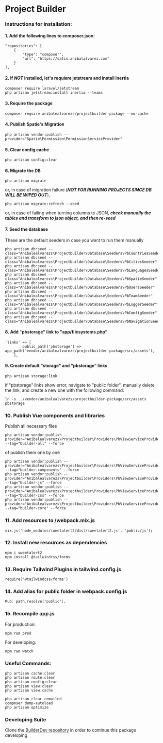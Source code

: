 # Project Builder

### Instructions for installation:

#### 1. Add the following lines to composer.json:
```
"repositories": [
    {
        "type": "composer",
        "url": "https://satis.anibalalvarez.com"
    }
],
```

#### 2. If ***NOT*** installed, let's requiere jetstream and install inertia
```
composer require laravel/jetstream
php artisan jetstream:install inertia --teams
```

#### 3. Require the package
```
composer require anibalealvarezs/projectbuilder-package --no-cache
```

#### 4. Publish Spatie's Migration
```
php artisan vendor:publish --provider="Spatie\Permission\PermissionServiceProvider"
```

#### 5. Clear config cache
```
php artisan config:clear
```

#### 6. Migrate the DB
```
php artisan migrate
```
or, in case of migration failure (***NOT FOR RUNNING PROJECTS SINCE DB WILL BE WIPED OUT***),
```
php artisan migrate:refresh --seed
```
or, in case of failing when turning columns to JSON, ***check manually the tables and transform to json object, and then re-seed***

#### 7. Seed the database
These are the default seeders in case you want to run them manually
```
php artisan db:seed --class="Anibalealvarezs\Projectbuilder\Database\Seeders\PbCountriesSeeder"
php artisan db:seed --class="Anibalealvarezs\Projectbuilder\Database\Seeders\PbCitiesSeeder"
php artisan db:seed --class="Anibalealvarezs\Projectbuilder\Database\Seeders\PbLanguagesSeeder"
php artisan db:seed --class="Anibalealvarezs\Projectbuilder\Database\Seeders\PbSpatieSeeder"
php artisan db:seed --class="Anibalealvarezs\Projectbuilder\Database\Seeders\PbUsersSeeder"
php artisan db:seed --class="Anibalealvarezs\Projectbuilder\Database\Seeders\PbTeamSeeder"
php artisan db:seed --class="Anibalealvarezs\Projectbuilder\Database\Seeders\PbLoggerSeeder"
php artisan db:seed --class="Anibalealvarezs\Projectbuilder\Database\Seeders\PbConfigSeeder"
php artisan db:seed --class="Anibalealvarezs\Projectbuilder\Database\Seeders\PbNavigationSeeder"
```

#### 8. Add "pbstorage" link to "app/filesystems.php"
```
'links' => [
        public_path('pbstorage') => app_path('vendor/anibalealvarezs/projectbuilder-package/src/assets'),
    ],
```

#### 9. Create default "storage" and "pbstorage" links
```
php artisan storage:link
```
if "pbstorage" links show error, navigate to "public folder", manually delete the link, and create a new one with the following command:
```
ln -s ../vendor/anibalealvarezs/projectbuilder-package/src/assets pbstorage
```

### 10. Publish Vue components and libraries
Publish all necessary files
```
php artisan vendor:publish --provider="Anibalealvarezs\Projectbuilder\Providers\PbViewServiceProvider" --tag="builder-all" --force
```
of publish them one by one
```
php artisan vendor:publish --provider="Anibalealvarezs\Projectbuilder\Providers\PbViewServiceProvider" --tag="builder-components" --force
php artisan vendor:publish --provider="Anibalealvarezs\Projectbuilder\Providers\PbViewServiceProvider" --tag="builder-js" --force
php artisan vendor:publish --provider="Anibalealvarezs\Projectbuilder\Providers\PbViewServiceProvider" --tag="builder-css" --force
php artisan vendor:publish --provider="Anibalealvarezs\Projectbuilder\Providers\PbViewServiceProvider" --tag="builder-core" --force
```

### 11. Add resources to /webpack.mix.js
```
mix.js('node_modules/sweetalert2/dist/sweetalert2.js', 'public/js');
```

### 12. Install new resources as dependencies
```
npm i sweetalert2
npm install @tailwindcss/forms
```

### 13. Require Tailwind Plugins in tailwind.config.js
```
require('@tailwindcss/forms')
```

### 14. Add alias for public folder in webpack.config.js
```
Pub: path.resolve('public'),
```

### 15. Recompile app.js
For production:
```
npm run prod
```
For developing:
```
npm run watch
```

### Useful Commands:

```
php artisan cache:clear
php artisan route:clear
php artisan config:clear
php artisan view:clear
php artisan view:cache

php artisan clear-compiled
composer dump-autoload
php artisan optimize
```

### Developing Suite

Clone the <a href="https://github.com/anibalealvarezs/builderdev">BuilderDev repository</a> in order to continue this package developing
